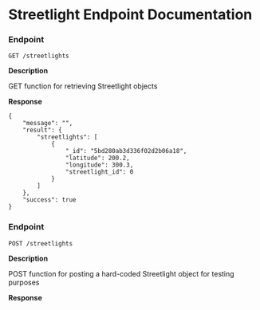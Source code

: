 # Streetlight Endpoint Documentation

### Endpoint

    GET /streetlights

**Description**

GET function for retrieving Streetlight objects

**Response**

    {
        "message": "",
        "result": {
            "streetlights": [
                {
                    "_id": "5bd280ab3d336f02d2b06a18",
                    "latitude": 200.2,
                    "longitude": 300.3,
                    "streetlight_id": 0
                }
            ]
        },
        "success": true
    }

### Endpoint

    POST /streetlights

**Description**

POST function for posting a hard-coded Streetlight object for testing purposes

**Response**
